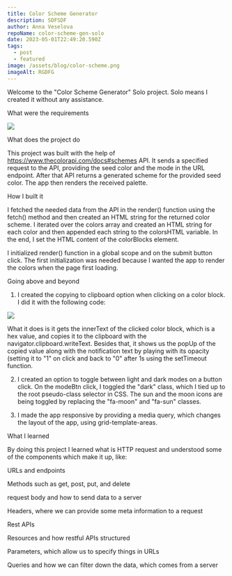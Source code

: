 ```yaml
---
title: Color Scheme Generator
description: SDFSDF
author: Anna Veselova
repoName: color-scheme-gen-solo
date: 2023-05-01T22:49:20.590Z
tags:
  - post
  - featured
image: /assets/blog/color-scheme.png
imageAlt: RGDFG
---
```


Welcome to the "Color Scheme Generator" Solo project. Solo means I created it without any assistance.

What were the requirements

![](/assets/blog/color-scheme-requirments.png)

What does the project do

This project was built with the help of https://www.thecolorapi.com/docs#schemes API. It sends a specified request to the API, providing the seed color and the mode in the URL endpoint. After that API returns a generated scheme for the provided seed color. The app then renders the received palette.

How I built it

I fetched the needed data from the API in the render() function using the fetch() method and then created an HTML string for the returned color scheme. I iterated over the colors array and created an HTML string for each color and then appended each string to the colorsHTML variable. In the end, I set the HTML content of the colorBlocks element.

I initialized render() function in a global scope and on the submit button click. The first initialization was needed because I wanted the app to render the colors when the page first loading.

Going above and beyond

1. I created the copying to clipboard option when clicking on a color block. I did it with the following code:

![](/assets/blog/clipboard-color-scheme.png)

What it does is it gets the innerText of the clicked color block, which is a hex value, and copies it to the clipboard with the navigator.clipboard.writeText. Besides that, it shows us the popUp of the copied value along with the notification text by playing with its opacity (setting it to "1" on click and back to "0" after 1s using the setTimeout function.

2. I created an option to toggle between light and dark modes on a button click. On the modeBtn click, I toggled the "dark" class, which I tied up to the root pseudo-class selector in CSS. The sun and the moon icons are being toggled by replacing the "fa-moon" and "fa-sun" classes.

3. I made the app responsive by providing a media query, which changes the layout of the app, using grid-template-areas.

What I learned

By doing this project I learned what is HTTP request and understood some of the components which make it up, like:

URLs and endpoints

Methods such as get, post, put, and delete

request body and how to send data to a server

Headers, where we can provide some meta information to a request

Rest APIs

Resources and how restful APIs structured

Parameters, which allow us to specify things in URLs

Queries and how we can filter down the data, which comes from a server

